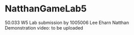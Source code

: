 # NatthanGameLab5
50.033 W5 Lab submission by 1005006 Lee Eharn Natthan\
Demonstration video: to be uploaded
